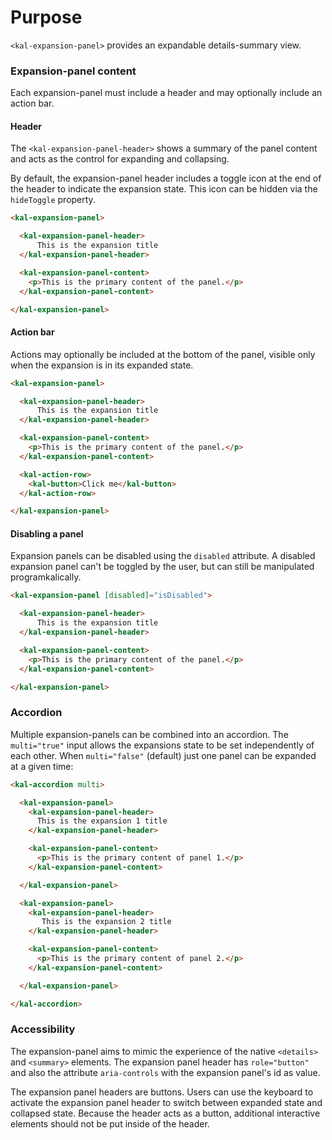 # Purpose

`<kal-expansion-panel>` provides an expandable details-summary view.

### Expansion-panel content

Each expansion-panel must include a header and may optionally include an action bar.

#### Header

The `<kal-expansion-panel-header>` shows a summary of the panel content and acts
as the control for expanding and collapsing.

By default, the expansion-panel header includes a toggle icon at the end of the
header to indicate the expansion state. This icon can be hidden via the
`hideToggle` property.

```html
<kal-expansion-panel>

  <kal-expansion-panel-header>
      This is the expansion title
  </kal-expansion-panel-header>

  <kal-expansion-panel-content>
    <p>This is the primary content of the panel.</p>
  </kal-expansion-panel-content>

</kal-expansion-panel>
```

#### Action bar

Actions may optionally be included at the bottom of the panel, visible only when the expansion
is in its expanded state.

```html
<kal-expansion-panel>

  <kal-expansion-panel-header>
      This is the expansion title
  </kal-expansion-panel-header>

  <kal-expansion-panel-content>
    <p>This is the primary content of the panel.</p>
  </kal-expansion-panel-content>

  <kal-action-row>
    <kal-button>Click me</kal-button>
  </kal-action-row>

</kal-expansion-panel>
```

#### Disabling a panel

Expansion panels can be disabled using the `disabled` attribute. A disabled expansion panel can't
be toggled by the user, but can still be manipulated programkalically.

```html
<kal-expansion-panel [disabled]="isDisabled">

  <kal-expansion-panel-header>
      This is the expansion title
  </kal-expansion-panel-header>

  <kal-expansion-panel-content>
    <p>This is the primary content of the panel.</p>
  </kal-expansion-panel-content>

</kal-expansion-panel>
```

### Accordion

Multiple expansion-panels can be combined into an accordion. The `multi="true"` input allows the
expansions state to be set independently of each other. When `multi="false"` (default) just one
panel can be expanded at a given time:

```html
<kal-accordion multi>

  <kal-expansion-panel>
    <kal-expansion-panel-header>
      This is the expansion 1 title
    </kal-expansion-panel-header>

    <kal-expansion-panel-content>
      <p>This is the primary content of panel 1.</p>
    </kal-expansion-panel-content>

  </kal-expansion-panel>

  <kal-expansion-panel>
    <kal-expansion-panel-header>
       This is the expansion 2 title
    </kal-expansion-panel-header>

    <kal-expansion-panel-content>
      <p>This is the primary content of panel 2.</p>
    </kal-expansion-panel-content>

  </kal-expansion-panel>

</kal-accordion>
```

### Accessibility
The expansion-panel aims to mimic the experience of the native `<details>` and `<summary>` elements.
The expansion panel header has `role="button"` and also the attribute `aria-controls` with the
expansion panel's id as value.

The expansion panel headers are buttons. Users can use the keyboard to activate the expansion panel
header to switch between expanded state and collapsed state. Because the header acts as a button,
additional interactive elements should not be put inside of the header.
